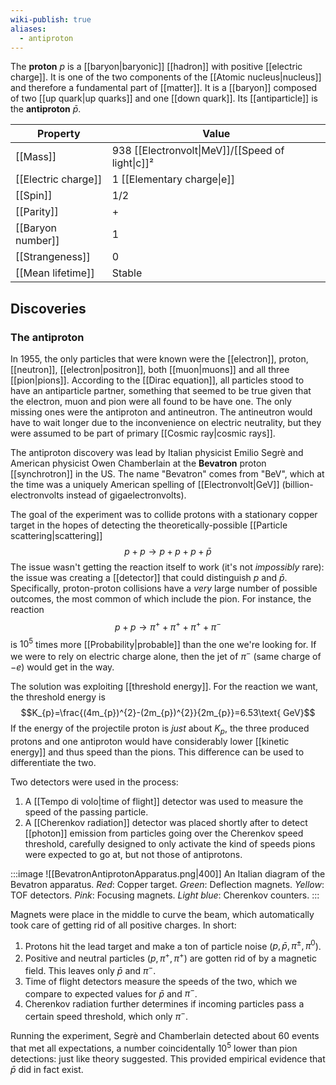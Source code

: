 ```yaml
---
wiki-publish: true
aliases:
  - antiproton
---
```

The **proton** $p$ is a [[baryon|baryonic]] [[hadron]] with positive [[electric charge]]. It is one of the two components of the [[Atomic nucleus|nucleus]] and therefore a fundamental part of [[matter]]. It is a [[baryon]] composed of two [[up quark|up quarks]] and one [[down quark]]. Its [[antiparticle]] is the **antiproton** $\bar{p}$.

| Property            | Value                                            |
| ------------------- | ------------------------------------------------ |
| [[Mass]]            | 938 [[Electronvolt\|MeV]]/[[Speed of light\|c]]² |
| [[Electric charge]] | 1 [[Elementary charge\|e]]                       |
| [[Spin]]            | 1/2                                              |
| [[Parity]]          | +                                                |
| [[Baryon number]]   | 1                                                |
| [[Strangeness]]     | 0                                                |
| [[Mean lifetime]]   | Stable                                           |
## Discoveries
### The antiproton
In 1955, the only particles that were known were the [[electron]], proton, [[neutron]], [[electron|positron]], both [[muon|muons]] and all three [[pion|pions]]. According to the [[Dirac equation]], all particles stood to have an antiparticle partner, something that seemed to be true given that the electron, muon and pion were all found to be have one. The only missing ones were the antiproton and antineutron. The antineutron would have to wait longer due to the inconvenience on electric neutrality, but they were assumed to be part of primary [[Cosmic ray|cosmic rays]].

The antiproton discovery was lead by Italian physicist Emilio Segrè and American physicist Owen Chamberlain at the **Bevatron** proton [[synchrotron]] in the US. The name "Bevatron" comes from "BeV", which at the time was a uniquely American spelling of [[Electronvolt|GeV]] (billion-electronvolts instead of gigaelectronvolts).

The goal of the experiment was to collide protons with a stationary copper target in the hopes of detecting the theoretically-possible [[Particle scattering|scattering]]
$$p+p\to p+p+p+\bar{p}$$
The issue wasn't getting the reaction itself to work (it's not *impossibly* rare): the issue was creating a [[detector]] that could distinguish $p$ and $\bar{p}$. Specifically, proton-proton collisions have a *very* large number of possible outcomes, the most common of which include the pion. For instance, the reaction
$$p+p\to \pi^{+}+\pi^{+}+\pi^{+}+\pi^{-}$$
is $10^{5}$ times more [[Probability|probable]] than the one we're looking for. If we were to rely on electric charge alone, then the jet of $\pi^{-}$ (same charge of $-e$) would get in the way.

The solution was exploiting [[threshold energy]]. For the reaction we want, the threshold energy is
$$K_{p}=\frac{(4m_{p})^{2}-(2m_{p})^{2}}{2m_{p}}=6.53\text{ GeV}$$
If the energy of the projectile proton is *just* about $K_{p}$, the three produced protons and one antiproton would have considerably lower [[kinetic energy]] and thus speed than the pions. This difference can be used to differentiate the two.

Two detectors were used in the process:
1. A [[Tempo di volo|time of flight]] detector was used to measure the speed of the passing particle.
2. A [[Cherenkov radiation]] detector was placed shortly after to detect [[photon]] emission from particles going over the Cherenkov speed threshold, carefully designed to only activate the kind of speeds pions were expected to go at, but not those of antiprotons.

:::image
![[BevatronAntiprotonApparatus.png|400]]
An Italian diagram of the Bevatron apparatus. *Red*: Copper target. *Green*: Deflection magnets. *Yellow*: TOF detectors. *Pink*: Focusing magnets. *Light blue*: Cherenkov counters.
:::

Magnets were place in the middle to curve the beam, which automatically took care of getting rid of all positive charges. In short:
1. Protons hit the lead target and make a ton of particle noise ($p,\bar{p},\pi^{\pm},\pi^{0}$).
2. Positive and neutral particles ($p,\pi^{+},\pi^{+}$) are gotten rid of by a magnetic field. This leaves only $\bar{p}$ and $\pi^{-}$.
3. Time of flight detectors measure the speeds of the two, which we compare to expected values for $\bar{p}$ and $\pi^{-}$.
4. Cherenkov radiation further determines if incoming particles pass a certain speed  threshold, which only $\pi^{-}$.

Running the experiment, Segrè and Chamberlain detected about 60 events that met all expectations, a number coincidentally $10^{5}$ lower than pion detections: just like theory suggested. This provided empirical evidence that $\bar{p}$ did in fact exist.